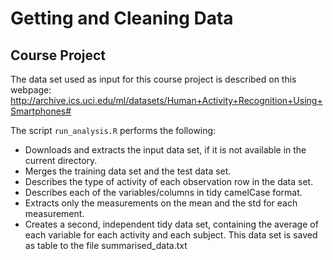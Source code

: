 # Getting and Cleaning Data
## Course Project

The data set used as input for this course project is described on this webpage: http://archive.ics.uci.edu/ml/datasets/Human+Activity+Recognition+Using+Smartphones#

The script `run_analysis.R` performs the following:

- Downloads and extracts the input data set, if it is not available in the current directory.
- Merges the training data set and the test data set.
- Describes the type of activity of each observation row in the data set.
- Describes each of the variables/columns in tidy camelCase format.
- Extracts only the measurements on the mean and the std for each measurement.
- Creates a second, independent tidy data set, containing the average of each variable for each activity and each subject. This data set is saved as table to the file summarised_data.txt
